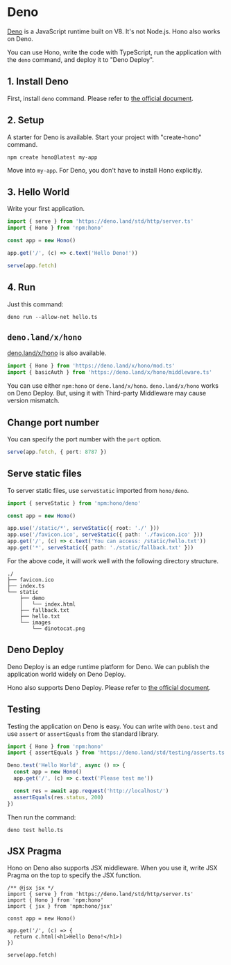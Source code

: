 # Deno

[Deno](https://deno.land/) is a JavaScript runtime built on V8. It's not Node.js.
Hono also works on Deno.

You can use Hono, write the code with TypeScript, run the application with the `deno` command, and deploy it to "Deno Deploy".

## 1. Install Deno

First, install `deno` command.
Please refer to [the official document](https://deno.land/manual/getting_started/installation).

## 2. Setup

A starter for Deno is available.
Start your project with "create-hono" command.

```
npm create hono@latest my-app
```

Move into `my-app`. For Deno, you don't have to install Hono explicitly.

## 3. Hello World

Write your first application.

```ts
import { serve } from 'https://deno.land/std/http/server.ts'
import { Hono } from 'npm:hono'

const app = new Hono()

app.get('/', (c) => c.text('Hello Deno!'))

serve(app.fetch)
```

## 4. Run

Just this command:

```
deno run --allow-net hello.ts
```

## `deno.land/x/hono`

[deno.land/x/hono](https://deno.land/x/hono) is also available.

```ts
import { Hono } from 'https://deno.land/x/hono/mod.ts'
import { basicAuth } from 'https://deno.land/x/hono/middleware.ts'
```

You can use either `npm:hono` or `deno.land/x/hono`. `deno.land/x/hono` works on Deno Deploy. But, using it with Third-party Middleware may cause version mismatch.

## Change port number

You can specify the port number with the `port` option.

```ts
serve(app.fetch, { port: 8787 })
```

## Serve static files

To server static files, use `serveStatic` imported from `hono/deno`.

```ts
import { serveStatic } from 'npm:hono/deno'

const app = new Hono()

app.use('/static/*', serveStatic({ root: './' }))
app.use('/favicon.ico', serveStatic({ path: './favicon.ico' }))
app.get('/', (c) => c.text('You can access: /static/hello.txt'))
app.get('*', serveStatic({ path: './static/fallback.txt' }))
```

For the above code, it will work well with the following directory structure.

```
./
├── favicon.ico
├── index.ts
└── static
    ├── demo
    │   └── index.html
    ├── fallback.txt
    ├── hello.txt
    └── images
        └── dinotocat.png
```

## Deno Deploy

Deno Deploy is an edge runtime platform for Deno.
We can publish the application world widely on Deno Deploy.

Hono also supports Deno Deploy. Please refer to [the official document](https://deno.com).

## Testing

Testing the application on Deno is easy.
You can write with `Deno.test` and use `assert` or `assertEquals` from the standard library.

```ts
import { Hono } from 'npm:hono'
import { assertEquals } from 'https://deno.land/std/testing/asserts.ts'

Deno.test('Hello World', async () => {
  const app = new Hono()
  app.get('/', (c) => c.text('Please test me'))

  const res = await app.request('http://localhost/')
  assertEquals(res.status, 200)
})
```

Then run the command:

```
deno test hello.ts
```

## JSX Pragma

Hono on Deno also supports JSX middleware.
When you use it, write JSX Pragma on the top to specify the JSX function.

```tsx
/** @jsx jsx */
import { serve } from 'https://deno.land/std/http/server.ts'
import { Hono } from 'npm:hono'
import { jsx } from 'npm:hono/jsx'

const app = new Hono()

app.get('/', (c) => {
  return c.html(<h1>Hello Deno!</h1>)
})

serve(app.fetch)
```

